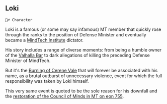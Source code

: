 ## Loki

`🧙‍♂️ Character`

Loki is a famous (or some may say infamous) MT member that quickly rose through the ranks to the position of Defense Minister and eventually became a [MindTech Institute](<https://zeithalt.github.io/r/mindtech_institute.html>) dictator.

His story includes a range of diverse moments: from being a humble owner of the [Valhalla Bar](<https://zeithalt.github.io/r/valhalla_bar.html>) to dark allegations of killing the preceding Defense Minister of MindTech.

But it's the [Burning of Cerene Vale](<https://zeithalt.github.io/t/#eon0749>) that will forever be associated with his name, as a brutal outburst of unnecessary violence, event for which the full responsibility was taken by Loki himself.

This very same event is quoted to be the sole reason for his downfall and the [restoration of the Council of Minds in MT on eon 755](<https://zeithalt.github.io/t/#eon0755>).

